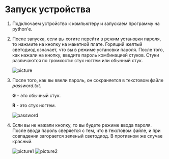 # Запуск устройства
1. Подключаем устройство к компьютеру и запускаем программу на python'e.

2. После запуска, если вы хотите перейти в режим установки пароля, то нажмите на кнопку на макетной плате. Горящий желтый светодиод означает, что вы в режиме установки пароля.
После того, как нажали на кнопку, введите пароль комбинацией стуков. Стуки различаются по громкости: стук ногтем или обычный стук.

	![picture](https://sun9-54.userapi.com/impg/aifcsYRmRBXWFx9A6V0YcrNutHB_9edrTcxjAg/NHv9D7LFUEU.jpg?size=202x270&quality=96&sign=22a026b8415cd931bde27bee51408fc6&type=album)

3. После того, как вы ввели пароль, он сохраняется в текстовом файле *password.txt*.

	**G** - это обычный стук.

	**R** - это стук ногтем.

	![password](https://sun9-79.userapi.com/impg/xt_rHKpZYdzdcDBRlF1yr5sekAHNzEoxk_bxOw/nvvRtPG4SVk.jpg?size=345x204&quality=96&sign=60f8252c81230d548b98629dbfc5e9e0&type=album)

4. Если вы не нажали кнопку, то вы будете режиме ввода пароля. После ввода пароль сверяется с тем, что в текстовом файле, и при совпадении загорается зеленый светодиод. В противном же случае красный.
	
	![picture1](https://sun9-10.userapi.com/impg/xnxovtukWA-gn7YY7hznAeUlDDa_mcSa2dAxgw/KFrOcvF6IcU.jpg?size=405x540&quality=95&sign=468aaa41a3fe2f9e3f85efbcf29e3b4f&type=album)
	![picture2](https://sun9-88.userapi.com/impg/K6VeT9rQfhbUzaApfZHuUys0REWV6wTJhzcx9A/Wx3ZL5DGvYA.jpg?size=405x540&quality=95&sign=630fd28cf63fb67f7d6bd60c2caddf9b&type=album)
